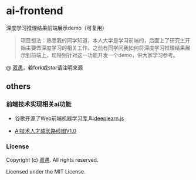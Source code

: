 # ai-frontend
深度学习推理结果前端展示demo（可复用）
> 项目想法：熟悉我的同学知道，本人大学是学习前端的，后面上了研究生开始主要做深度学习的相关工作。之前有同学问我如何将深度学习推理结果展示到前端上，现特别针对这一功能开发一个demo，供大家学习参考。

@ [双愚](https://github.com/HuangCongQing/ai-frontend)，若fork或star请注明来源




## others

### 前端技术实现相关ai功能

* 谷歌开源了Web前端机器学习库,叫[deeplearn.js](https://pair-code.github.io/deeplearnjs/)

* [AI技术人才成长路线图V1.0](https://www.tinymind.cn/navigations/196?redirect=http://www.tinymind.cn/articles/5)

### License
Copyright (c) [双愚](https://github.com/HuangCongQing/ai-frontend). All rights reserved.

Licensed under the MIT License.
